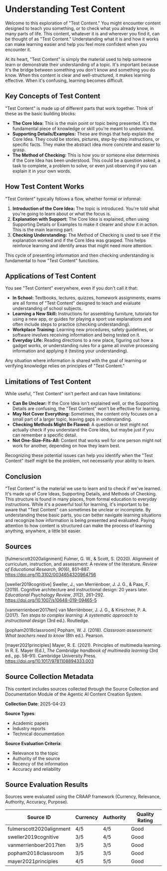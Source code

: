 # Understanding Test Content

Welcome to this exploration of "Test Content." You might encounter content designed to teach you something, or to check what you already know, in many parts of life. This content, whatever it is and wherever you find it, can be thought of as "Test Content." Understanding what it is and how it works can make learning easier and help you feel more confident when you encounter it.

At its heart, "Test Content" is simply the material used to help someone learn or demonstrate their understanding of a topic. It's important because it's the bridge between something you don't know and something you do know. When this content is clear and well-structured, it makes learning effective. When it's confusing, learning becomes difficult.

## Key Concepts of Test Content

"Test Content" is made up of different parts that work together. Think of these as the basic building blocks:

*   **The Core Idea:** This is the main point or topic being presented. It's the fundamental piece of knowledge or skill you're meant to understand.
*   **Supporting Details/Examples:** These are things that help explain the Core Idea. They could be stories, pictures, step-by-step instructions, or specific facts. They make the abstract idea more concrete and easier to grasp.
*   **The Method of Checking:** This is how you or someone else determines if the Core Idea has been understood. This could be a question asked, a task to complete, a problem to solve, or even just observing if you can explain it in your own words.

## How Test Content Works

"Test Content" typically follows a flow, whether formal or informal:

1.  **Introduction of the Core Idea:** The topic is introduced. You're told what you're going to learn about or what the focus is.
2.  **Explanation with Support:** The Core Idea is explained, often using Supporting Details or Examples to make it clearer and show it in action. This is the main learning part.
3.  **Checking Understanding:** The Method of Checking is used to see if the explanation worked and if the Core Idea was grasped. This helps reinforce learning and identify areas that might need more attention.

This cycle of presenting information and then checking understanding is fundamental to how "Test Content" functions.

## Applications of Test Content

You see "Test Content" everywhere, even if you don't call it that:

*   **In School:** Textbooks, lectures, quizzes, homework assignments, exams are all forms of "Test Content" designed to teach and evaluate understanding of school subjects.
*   **Learning a New Skill:** Instructions for assembling furniture, tutorials for using a new app, or guides for playing a sport use explanations and often include steps to practice (checking understanding).
*   **Workplace Training:** Learning new procedures, safety guidelines, or software involves receiving information and being tested on it.
*   **Everyday Life:** Reading directions to a new place, figuring out how a gadget works, or understanding rules for a game all involve processing information and applying it (testing your understanding).

Any situation where information is shared with the goal of learning or verifying knowledge relies on principles of "Test Content."

## Limitations of Test Content

While useful, "Test Content" isn't perfect and can have limitations:

*   **Can Be Unclear:** If the Core Idea isn't explained well, or the Supporting Details are confusing, the "Test Content" won't be effective for learning.
*   **May Not Cover Everything:** Sometimes, the content only focuses on a small part of a larger topic, leaving gaps in understanding.
*   **Checking Methods Might Be Flawed:** A question or test might not actually check if you understand the Core Idea, but maybe just if you can remember a specific detail.
*   **Not One-Size-Fits-All:** Content that works well for one person might not work for another, depending on how they learn best.

Recognizing these potential issues can help you identify when the "Test Content" itself might be the problem, not necessarily your ability to learn.

## Conclusion

"Test Content" is the material we use to learn and to check if we've learned. It's made up of Core Ideas, Supporting Details, and Methods of Checking. This structure is found in many places, from formal education to everyday instructions. While it's a powerful tool for learning, it's important to be aware that "Test Content" can sometimes be unclear or incomplete. By understanding these basic parts, you can better navigate learning situations and recognize how information is being presented and evaluated. Paying attention to how content is structured can make the process of learning anything, anywhere, a little bit easier.

## Sources

[fulmerscott2020alignment] Fulmer, G. W., & Scott, S. (2020). Alignment of curriculum, instruction, and assessment: A review of the literature. *Review of Educational Research*, *90*(6), 851–887. https://doi.org/10.3102/0034654320964756

[sweller2019cognitive] Sweller, J., van Merriënboer, J. J. G., & Paas, F. (2019). Cognitive architecture and instructional design: 20 years later. *Educational Psychology Review*, *31*(2), 261–292. https://doi.org/10.1007/s10648-019-09465-5

[vanmerrienboer2017ten] van Merriënboer, J. J. G., & Kirschner, P. A. (2017). *Ten steps to complex learning: A systematic approach to instructional design* (3rd ed.). Routledge.

[popham2018classroom] Popham, W. J. (2018). *Classroom assessment: What teachers need to know* (8th ed.). Pearson.

[mayer2021principles] Mayer, R. E. (2021). Principles of multimedia learning. In R. E. Mayer (Ed.), *The Cambridge handbook of multimedia learning* (3rd ed., pp. 58–91). Cambridge University Press. https://doi.org/10.1017/9781108894333.003


## Source Collection Metadata

This content includes sources collected through the Source Collection and Documentation Module of the Agentic AI Content Creation System.

**Collection Date**: 2025-04-23

**Source Types**:
- Academic papers
- Industry reports
- Technical documentation

**Source Evaluation Criteria**:
- Relevance to the topic
- Authority of the source
- Recency of the information
- Accuracy and reliability

## Source Evaluation Results

Sources were evaluated using the CRAAP framework (Currency, Relevance, Authority, Accuracy, Purpose).

| Source ID | Currency | Authority | Quality Rating |
|-----------|----------|-----------|-----------------|
| fulmerscott2020alignment | 4/5 | 4/5 | Good |
| sweller2019cognitive | 3/5 | 4/5 | Good |
| vanmerrienboer2017ten | 3/5 | 3/5 | Good |
| popham2018classroom | 3/5 | 3/5 | Good |
| mayer2021principles | 4/5 | 5/5 | Good |
